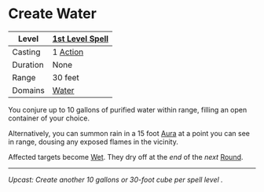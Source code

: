 # Create Water

| Level    | [1st Level Spell](1st%20Level%20Spells.md)          |
| -------- | --------------------------------------------------- |
| Casting  | 1 [Action](../../../../Game%20Procedures/Action.md) |
| Duration | None                                                |
| Range    | 30 feet                                             |
| Domains  | [Water](../../../Spell%20Domains/Water.md)          |

You conjure up to 10 gallons of purified water within range, filling an open container of your choice.

Alternatively, you can summon rain in a 15 foot [Aura](../../Areas%20of%20Effect/Aura.md) at a point you can see in range, dousing any exposed flames in the vicinity.

Affected targets become [Wet](../../../../Conditions/Wet.md). They dry off at the *end* of the *next* [Round](../../../../Game%20Procedures/Round.md).

---
*Upcast: Create another 10 gallons or 30-foot cube per spell level .*
